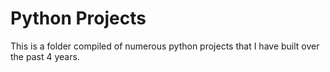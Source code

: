 # Python Projects
 This is a folder compiled of numerous python projects that I have  built over the past 4 years.
